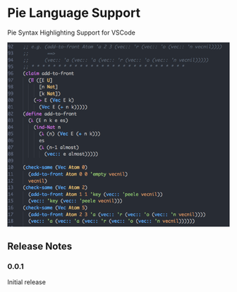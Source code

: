 # Pie Language Support

Pie Syntax Highlighting Support for VSCode

![Pie Syntax Highlighting Example](https://raw.githubusercontent.com/stevengeeky/vscode-language-pie/master/highlighting.png)

## Release Notes

### 0.0.1

Initial release